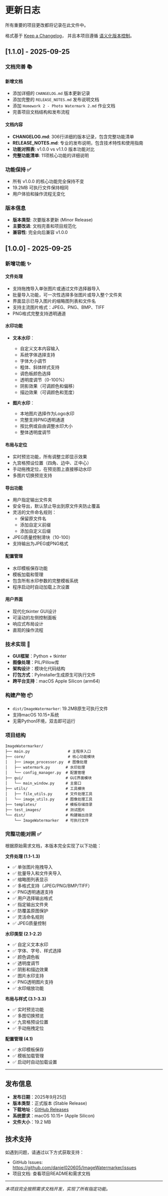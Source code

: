 # 更新日志

所有重要的项目更改都将记录在此文件中。

格式基于 [Keep a Changelog](https://keepachangelog.com/zh-CN/1.0.0/)，
并且本项目遵循 [语义化版本控制](https://semver.org/lang/zh-CN/)。

## [1.1.0] - 2025-09-25

### 文档完善 📚

#### 新增文档
- 添加详细的 `CHANGELOG.md` 版本更新记录
- 添加完整的 `RELEASE_NOTES.md` 发布说明文档
- 添加 `Homework 2 - Photo Watermark 2.md` 作业文档
- 完善项目文档结构和发布流程

#### 文档内容
- **CHANGELOG.md**: 306行详细的版本记录，包含完整功能清单
- **RELEASE_NOTES.md**: 专业的发布说明，包含技术特性和使用指南
- **功能对照表**: v1.0.0 vs v1.1.0 版本功能对比
- **完整功能清单**: 11项核心功能的详细说明

### 功能保持 ✅
- 所有 v1.0.0 的核心功能完全保持不变
- 19.2MB 可执行文件保持相同
- 用户体验和操作流程无变化

### 版本信息
- **版本类型**: 次要版本更新 (Minor Release)
- **主要改进**: 文档完善和项目规范化
- **兼容性**: 完全向后兼容 v1.0.0

## [1.0.0] - 2025-09-25

### 新增功能 ✨

#### 文件处理
- 支持拖拽导入单张图片或通过文件选择器导入
- 批量导入功能，可一次性选择多张图片或导入整个文件夹
- 界面显示已导入图片的缩略图列表和文件名
- 支持主流图片格式：JPEG、PNG、BMP、TIFF
- PNG格式完整支持透明通道

#### 水印功能
- **文本水印**：
  - 自定义文本内容输入
  - 系统字体选择支持
  - 字体大小调节
  - 粗体、斜体样式支持
  - 调色板颜色选择
  - 透明度调节（0-100%）
  - 阴影效果（可调颜色和偏移）
  - 描边效果（可调颜色和宽度）

- **图片水印**：
  - 本地图片选择作为Logo水印
  - 完整支持PNG透明通道
  - 按比例或自由调整水印大小
  - 整体透明度调节

#### 布局与定位
- 实时预览功能，所有调整立即显示效果
- 九宫格预设位置（四角、边中、正中心）
- 手动拖拽定位，在预览图上直接移动水印
- 多图片切换预览支持

#### 导出功能
- 用户指定输出文件夹
- 安全导出，默认禁止导出到原文件夹防止覆盖
- 灵活的文件命名规则：
  - 保留原文件名
  - 添加自定义前缀
  - 添加自定义后缀
- JPEG质量控制滑块（10-100）
- 支持输出为JPEG或PNG格式

#### 配置管理
- 水印模板保存功能
- 模板加载和管理
- 包含所有水印参数的完整模板系统
- 程序启动时自动加载上次设置

#### 用户界面
- 现代化tkinter GUI设计
- 可滚动的左侧控制面板
- 响应式布局设计
- 直观的操作流程

### 技术实现 🔧

- **GUI框架**：Python + tkinter
- **图像处理**：PIL/Pillow库
- **架构设计**：模块化代码结构
- **打包方式**：PyInstaller生成原生可执行文件
- **跨平台支持**：macOS Apple Silicon (arm64)

### 构建产物 📦

- `dist/ImageWatermarker`: 19.2MB原生可执行文件
- 支持macOS 10.15+系统
- 无需Python环境，双击即可运行

### 项目结构

```
ImageWatermarker/
├── main.py                 # 主程序入口
├── core/                   # 核心功能模块
│   ├── image_processor.py  # 图像处理
│   ├── watermark.py       # 水印处理
│   └── config_manager.py  # 配置管理
├── gui/                   # GUI界面模块
│   └── main_window.py     # 主窗口
├── utils/                 # 工具模块
│   ├── file_utils.py      # 文件处理工具
│   └── image_utils.py     # 图像处理工具
├── templates/             # 模板存储目录
├── test_images/           # 测试图片
└── dist/                  # 构建输出目录
    └── ImageWatermarker   # 可执行文件
```

### 完整功能对照 ✅

根据原始需求文档，本版本完全实现了以下功能：

**文件处理 (1.1-1.3)**
- ✅ 单张图片拖拽导入
- ✅ 批量导入和文件夹导入
- ✅ 缩略图列表显示
- ✅ 多格式支持（JPEG/PNG/BMP/TIFF）
- ✅ PNG透明通道支持
- ✅ 用户选择输出格式
- ✅ 指定输出文件夹
- ✅ 防覆盖原图保护
- ✅ 灵活命名规则
- ✅ JPEG质量控制

**水印类型 (2.1-2.2)**
- ✅ 自定义文本水印
- ✅ 字体、字号、样式选择
- ✅ 颜色调色板
- ✅ 透明度调节
- ✅ 阴影和描边效果
- ✅ 图片水印支持
- ✅ PNG透明图片支持
- ✅ 水印缩放功能

**布局与样式 (3.1-3.3)**
- ✅ 实时预览功能
- ✅ 多图切换预览
- ✅ 九宫格预设位置
- ✅ 手动拖拽定位

**配置管理 (4.1)**
- ✅ 水印模板保存
- ✅ 模板加载管理
- ✅ 启动时自动加载设置

---

## 发布信息

- **发布日期**：2025年9月25日
- **版本类型**：正式版本 (Stable Release)
- **下载地址**：[GitHub Releases](https://github.com/daniel020605/ImageWatermarker/releases/tag/v1.0.0)
- **系统要求**：macOS 10.15+ (Apple Silicon)
- **文件大小**：19.2 MB

## 技术支持

如遇到问题，请通过以下方式获取支持：
- GitHub Issues: https://github.com/daniel020605/ImageWatermarker/issues
- 项目文档: 查看项目README和需求文档

---

*本项目完全按照需求文档开发，实现了所有指定功能。*